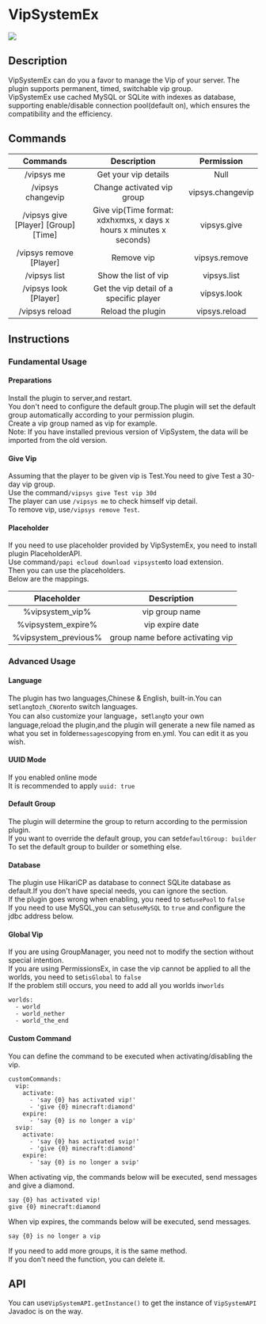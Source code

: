 # VipSystemEx

[![](https://www.jitpack.io/v/com.gitee.Soldier233/VipSystemRecode.svg)](https://www.jitpack.io/#com.gitee.Soldier233/VipSystemRecode)

## Description
VipSystemEx can do you a favor to manage the Vip of your server. The plugin supports permanent, timed, switchable vip group.  
VipSystemEx use cached MySQL or SQLite with indexes as database, supporting enable/disable connection pool(default on), which ensures the compatibility and the efficiency.

## Commands

| Commands | Description | Permission |
| :-: | :-: | :-:|
|/vipsys me | Get your vip details | Null |
|/vipsys changevip | Change activated vip group | vipsys.changevip |
|/vipsys give [Player] [Group] [Time] | Give vip(Time format: xdxhxmxs, x days x hours x minutes x seconds) | vipsys.give |
|/vipsys remove [Player] | Remove vip | vipsys.remove |
|/vipsys list | Show the list of vip | vipsys.list |
|/vipsys look [Player] | Get the vip detail of a specific player | vipsys.look |
|/vipsys reload | Reload the plugin | vipsys.reload |

## Instructions
### Fundamental Usage
#### Preparations
Install the plugin to server,and restart.    
You don't need to configure the default group.The plugin will set the default group automatically according to your permission plugin.      
Create a vip group named as vip for example.  
Note: If you have installed previous version of VipSystem, the data will be imported from the old version.  
#### Give Vip
Assuming that the player to be given vip is Test.You need to give Test a 30-day vip group.    
Use the command```/vipsys give Test vip 30d```  
The player can use ```/vipsys me``` to check himself vip detail.    
To remove vip, use```/vipsys remove Test```.  
#### Placeholder
If you need to use placeholder provided by VipSystemEx, you need to install plugin PlaceholderAPI.    
Use command```/papi ecloud download vipsystem```to load extension.  
Then you can use the placeholders.  
Below are the mappings.  

| Placeholder | Description |
| :-: | :-: | 
| %vipsystem_vip% | vip group name |
| %vipsystem_expire% | vip expire date |
| %vipsystem_previous% | group name before activating vip |

### Advanced Usage
#### Language
The plugin has two languages,Chinese & English, built-in.You can set```lang```to```zh_CN```or```en```to switch languages.    
You can also customize your language，set```lang```to your own language,reload the plugin,and the plugin will generate a new file named as what you set in folder```messages```copying from en.yml. You can edit it as you wish.  
#### UUID Mode
If you enabled online mode  
It is recommended to apply ```uuid: true```
#### Default Group
The plugin will determine the group to return according to the permission plugin.  
If you want to override the default group, you can set```defaultGroup: builder```    
To set the default group to builder or something else.
#### Database
The plugin use HikariCP as database to connect SQLite database as default.If you don't have special needs, you can ignore the section.    
If the plugin goes wrong when enabling, you need to set```usePool``` to ```false```  
If you need to use MySQL,you can set```useMySQL``` to ```true``` and configure the jdbc address below.
#### Global Vip
If you are using GroupManager, you need not to modify the section without special intention.   
If you are using PermissionsEx, in case the vip cannot be applied to all the worlds, you need to set```isGlobal``` to ```false```  
If the problem still occurs, you need to add all you worlds in```worlds```  
```
worlds:
  - world
  - world_nether
  - world_the_end
```
#### Custom Command
You can define the command to be executed when activating/disabling the vip.
```
customCommands:
  vip:
    activate:
      - 'say {0} has activated vip!'
      - 'give {0} minecraft:diamond'
    expire:
      - 'say {0} is no longer a vip'
  svip:
    activate:
      - 'say {0} has activated svip!'
      - 'give {0} minecraft:diamond'
    expire:
      - 'say {0} is no longer a svip'
```
When activating vip, the commands below will be executed, send messages and give a diamond.
```
say {0} has activated vip!
give {0} minecraft:diamond
```
When vip expires, the commands below will be executed, send messages.
```
say {0} is no longer a vip
```
If you need to add more groups, it is the same method.  
If you don't need the function, you can delete it.
## API
You can use```VipSystemAPI.getInstance()``` to get the instance of ```VipSystemAPI```  
Javadoc is on the way.